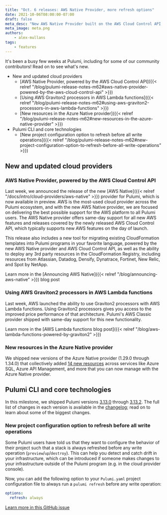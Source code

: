 ```yaml
---
title: "Oct. 6 releases: AWS Native Provider, more refresh options"
date: 2021-10-06T08:00:00-07:00
draft: false
meta_desc: "New AWS Native Provider built on the AWS Cloud Control API, support for the newest AWS and Azure features, and more control over when stacks are refreshed"
meta_image: meta.png
authors:
    - alex-mullans
tags:
    - features
---
```


It's been a busy few weeks at Pulumi, including for some of our community contributors! Read on to see what's new.

- New and updated cloud providers
  - [AWS Native Provider, powered by the AWS Cloud Control API]({{< relref "/blog/pulumi-release-notes-m62#aws-native-provider-powered-by-the-aws-cloud-control-api" >}})
  - [Using AWS Graviton2 processors in AWS Lambda functions]({{< relref "/blog/pulumi-release-notes-m62#using-aws-graviton2-processors-in-aws-lambda-functions" >}})
  - [New resources in the Azure Native provider]({{< relref "/blog/pulumi-release-notes-m62#new-resources-in-the-azure-native-provider" >}})
- Pulumi CLI and core technologies
  - [New project configuration option to refresh before all write operations]({{< relref "/blog/pulumi-release-notes-m62#new-project-configuration-option-to-refresh-before-all-write-operations" >}})

<!--more-->

## New and updated cloud providers

### AWS Native Provider, powered by the AWS Cloud Control API

Last week, we announced the release of the new [AWS Native]({{< relref "/docs/intro/cloud-providers/aws-native" >}}) provider for Pulumi, which is now available in preview. AWS is the most-used cloud provider across the Pulumi ecosystem, and with the new AWS Native provider, we are focused on delivering the best possible support for the AWS platform to all Pulumi users. The AWS Native provider offers same-day support for all new AWS features and releases covered by the newly released AWS Cloud Control API, which typically supports new AWS features on the day of launch.

This release also includes a new tool for migrating existing CloudFormation templates into Pulumi programs in your favorite language, powered by the new AWS Native provider and AWS Cloud Control API, as well as the ability to deploy any 3rd party resources in the CloudFormation Registry, including resources from Atlassian, Datadog, Densify, Dynatrace, Fortinet, New Relic, and Spot by NetApp.

Learn more in the [Announcing AWS Native]({{< relref "/blog/announcing-aws-native" >}}) blog post

### Using AWS Graviton2 processors in AWS Lambda functions

Last week, AWS launched the ability to use Graviton2 processors with AWS Lambda functions. Using Graviton2 processors gives you access to the improved price performance of that architecture. Pulumi's AWS Classic provider shipped with same-day support for this new functionality.

Learn more in the [AWS Lambda functions blog post]({{< relref "/blog/aws-lambda-functions-powered-by-graviton2" >}})

### New resources in the Azure Native provider

We shipped new versions of the Azure Native provider (1.29.0 through 1.34.0) that collectively added [14 new resources](https://github.com/pulumi/pulumi-azure-native/blob/master/CHANGELOG.md#1340-2021-09-30) across services like Azure SQL, Azure API Management, and more that you can now manage with the Azure Native provider.

## Pulumi CLI and core technologies

In this milestone, we shipped Pulumi versions [3.13.0](https://github.com/pulumi/pulumi/releases/tag/v3.13.0) through [3.13.2](https://github.com/pulumi/pulumi/releases/tag/v3.13.2). The full list of changes in each version is available in the [changelog](https://github.com/pulumi/pulumi/releases); read on to learn about some of the biggest changes.

### New project configuration option to refresh before all write operations

Some Pulumi users have told us that they want to configure the behavior of their project such that a stack is always refreshed before any write operation (`preview`/`up`/`destroy`). This can help you detect and catch drift in your infrastructure, which can be introduced if someone makes changes to your infrastructure outside of the Pulumi program (e.g. in the cloud provider console).

Now, you can add the following option to your `Pulumi.yaml` project configuration file to always run a `pulumi refresh` before any write operation:

```yaml
options:
  refresh: always
```

<script id="asciicast-2BQoAe9gx9E07gBiM9h9A1cra" src="https://asciinema.org/a/2BQoAe9gx9E07gBiM9h9A1cra.js" async></script>

[Learn more in this GitHub issue](https://github.com/pulumi/pulumi/issues/8058)
